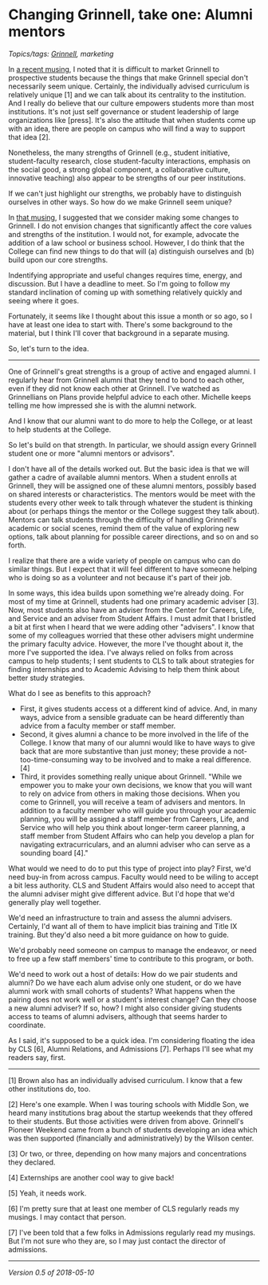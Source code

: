Changing Grinnell, take one: Alumni mentors
===========================================

*Topics/tags: [Grinnell](index-grinnell), marketing*

In [a recent musing](marketing-grinnell-2018-05-09), I noted that it is
difficult to market Grinnell to prospective students because the things
that make Grinnell special don't necessarily seem unique.  Certainly,
the individually advised curriculum is relatively unique [1] and we can
talk about its centrality to the institution.  And I really do believe
that our culture empowers students more than most institutions.  It's not
just self governance or student leadership of large organizations like
[press].  It's also the attitude that when students come up with an idea,
there are people on campus who will find a way to support that idea [2].

Nonetheless, the many strengths of Grinnell (e.g., student initiative,
student-faculty research, close student-faculty interactions, emphasis
on the social good, a strong global component, a collaborative culture,
innovative teaching) also appear to be strengths of our peer institutions.

If we can't just highlight our strengths, we probably have to distinguish
ourselves in other ways.  So how do we make Grinnell seem unique?

In [that musing](marketing-grinnell-2018-05-09), I suggested that we
consider making some changes to Grinnell.  I do not envision changes that
significantly affect the core values and strengths of the institution.
I would not, for example, advocate the addition of a law school or
business school.  However, I do think that the College can find new
things to do that will (a) distinguish ourselves and (b) build upon
our core strengths.

Indentifying appropriate and useful changes requires time, energy,
and discussion.  But I have a deadline to meet.  So I'm going to follow
my standard inclination of coming up with something relatively quickly
and seeing where it goes.

Fortunately, it seems like I thought about this issue a month or so
ago, so I have at least one idea to start with.  There's some background
to the material, but I think I'll cover that background in a separate
musing.  

So, let's turn to the idea.

---

One of Grinnell's great strengths is a group of active and engaged
alumni.  I regularly hear from Grinnell alumni that they tend to bond
to each other, even if they did not know each other at Grinnell.  I've
watched as Grinnellians on Plans provide helpful advice to each other.
Michelle keeps telling me how impressed she is with the alumni network.

And I know that our alumni want to do more to help the College, or at
least to help students at the College.

So let's build on that strength.  In particular, we should assign every
Grinnell student one or more "alumni mentors or advisors".

I don't have all of the details worked out.  But the basic idea is that we
will gather a cadre of available alumni mentors.  When a student enrolls
at Grinnell, they will be assigned one of these alumni mentors, possibly
based on shared interests or characteristics.  The mentors would be meet
with the students every other week to talk through whatever the student
is thinking about (or perhaps things the mentor or the College suggest
they talk about).  Mentors can talk students through the difficulty
of handling Grinnell's academic or social scenes, remind them of the
value of exploring new options, talk about planning for possible career
directions, and so on and so forth.

I realize that there are a wide variety of people on campus who can
do similar things.  But I expect that it will feel different to have
someone helping who is doing so as a volunteer and not because it's
part of their job.

In some ways, this idea builds upon something we're already doing.  For
most of my time at Grinnell, students had one primary academic adviser
[3].  Now, most students also have an adviser from the Center for
Careers, Life, and Service and an adviser from Student Affairs.  I
must admit that I bristled a bit at first when I heard that we were
adding other "advisers".  I know that some of my colleagues worried
that these other advisers might undermine the primary faculty advice.
However, the more I've thought about it, the more I've supported the
idea.  I've always relied on folks from across campus to help students;
I sent students to CLS to talk about strategies for finding internships
and to Academic Advising to help them think about better study strategies.

What do I see as benefits to this approach?

* First, it gives students access ot a different kind of advice.  And, in
  many ways, advice from a sensible graduate can be heard differently
  than advice from a faculty member or staff member.
* Second, it gives alumni a chance to be more involved in the life of
  the College.  I know that many of our alumni would like to have ways
  to give back that are more substantive than just money; these provide
  a not-too-time-consuming way to be involved and to make a real difference.
  [4]
* Third, it provides something really unique about Grinnell.  "While
  we empower you to make your own decisions, we know that you will want
  to rely on advice from others in making those decisions.  When you
  come to Grinnell, you will receive a team of advisers and mentors.
  In addition to a faculty member who will guide you through your
  academic planning, you will be assigned a staff member from Careers,
  Life, and Service who will help you think about longer-term career
  planning, a staff member from Student Affairs who can help you
  develop a plan for navigating extracurriculars, and an alumni
  adviser who can serve as a sounding board [4]."

What would we need to do to put this type of project into play?  First,
we'd need buy-in from across campus.  Faculty would need to be wiling to
accept a bit less authority.  CLS and Student Affairs would also need to
accept that the alumni adviser might give different advice.  But I'd
hope that we'd generally play well together.

We'd need an infrastructure to train and assess the alumni advisers.
Certainly, I'd want all of them to have implicit bias training and
Title IX training.  But they'd also need a bit more guidance on how
to guide.

We'd probably need someone on campus to manage the endeavor, or need to
free up a few staff members' time to contribute to this program, or both.

We'd need to work out a host of details: How do we pair students and alumni?
Do we have each alum advise only one student, or do we have alumni work with
small cohorts of students?  What happens when the pairing does not work well
or a student's interest change?  Can they choose a new alumni adviser?  If
so, how?  I might also consider giving students access to teams of alumni
advisers, although that seems harder to coordinate.

As I said, it's supposed to be a quick idea.  I'm considering floating
the idea by CLS [6], Alumni Relations, and Admissions [7].  Perhaps I'll
see what my readers say, first.

---

[1] Brown also has an individually advised curriculum.  I know that a
few other institutions do, too.

[2] Here's one example.  When I was touring schools with Middle Son,
we heard many institutions brag about the startup weekends that they
offered to their students.  But those activities were driven from above.
Grinnell's Pioneer Weekend came from a bunch of students developing an
idea which was then supported (financially and administratively) by the
Wilson center.

[3] Or two, or three, depending on how many majors and concentrations
they declared.

[4] Externships are another cool way to give back!

[5] Yeah, it needs work.

[6] I'm pretty sure that at least one member of CLS regularly reads
my musings.  I may contact that person.

[7] I've been told that a few folks in Admissions regularly read my
musings.  But I'm not sure who they are, so I may just contact the
director of admissions.

---

*Version 0.5 of 2018-05-10*
